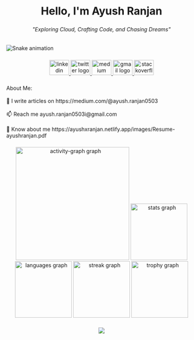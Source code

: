 <h1 align="center">Hello, I'm Ayush Ranjan</h1>

###

<h6 align="center">"Exploring Cloud, Crafting Code, and Chasing Dreams"</h6>

###

<img src="https://raw.githubusercontent.com/ayush-ranjan07/ayush-ranjan07/snake.yml" alt="Snake animation" />

###

<div align="center">
  <a href="www.linkedin.com/in/ayushranjan7" target="_blank">
    <img src="https://raw.githubusercontent.com/maurodesouza/profile-readme-generator/master/src/assets/icons/social/linkedin/default.svg" width="52" height="40" alt="linkedin logo"  />
  </a>
  <a href="https://twitter.com/Ayush_Ranjan07" target="_blank">
    <img src="https://raw.githubusercontent.com/maurodesouza/profile-readme-generator/master/src/assets/icons/social/twitter/default.svg" width="52" height="40" alt="twitter logo"  />
  </a>
  <a href="https://medium.com/@ayush.ranjan0503" target="_blank">
    <img src="https://raw.githubusercontent.com/maurodesouza/profile-readme-generator/master/src/assets/icons/social/medium/default.svg" width="52" height="40" alt="medium logo"  />
  </a>
  <a href="ayush.ranjan0503i@gmail.com" target="_blank">
    <img src="https://raw.githubusercontent.com/maurodesouza/profile-readme-generator/master/src/assets/icons/social/gmail/default.svg" width="52" height="40" alt="gmail logo"  />
  </a>
  <img src="https://raw.githubusercontent.com/maurodesouza/profile-readme-generator/master/src/assets/icons/social/stackoverflow/default.svg" width="52" height="40" alt="stackoverflow logo"  />
</div>

###

<p align="left">About Me:<br><br>📝 I write articles on https://medium.com/@ayush.ranjan0503<br><br>📫 Reach me ayush.ranjan0503i@gmail.com<br><br>📄 Know about me https://ayushxranjan.netlify.app/images/Resume-ayushranjan.pdf</p>

###

<div align="center">
  <img src="https://github-readme-activity-graph.vercel.app/graph?username=ayush-ranjan07&radius=16&theme=react&area=true&order=5&hide_border=true&hide_title=false&custom_title=Contribution%20Graph" height="300" alt="activity-graph graph"  />
  <img src="https://github-readme-stats.vercel.app/api?username=ayush-ranjan07&hide_title=true&hide_rank=true&show_icons=true&include_all_commits=true&count_private=true&disable_animations=false&theme=react&locale=en&hide_border=true&order=1" height="150" alt="stats graph"  />
  <img src="https://github-readme-stats.vercel.app/api/top-langs?username=ayush-ranjan07&locale=en&hide_title=true&layout=compact&card_width=320&langs_count=6&theme=react&hide_border=true&order=2" height="150" alt="languages graph"  />
  <img src="https://streak-stats.demolab.com?user=ayush-ranjan07&locale=en&mode=daily&theme=react&hide_border=true&border_radius=5&date_format=%5BY.%5Dn.j&order=3" height="150" alt="streak graph"  />
  <img src="https://github-profile-trophy.vercel.app?username=ayush-ranjan07&theme=onestar&column=-1&row=1&margin-w=8&margin-h=8&no-bg=true&no-frame=true&order=4" height="150" alt="trophy graph"  />
</div>

###

<div align="center">
  <img src="https://profile-counter.glitch.me/ayush-ranjan07/count.svg?"  />
</div>

###
